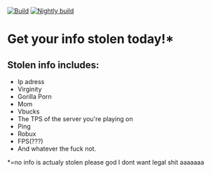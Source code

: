 [![Build](https://github.com/Niehein/CyanideHack/actions/workflows/build.yml/badge.svg)](https://github.com/Niehein/CyanideHack/actions/workflows/build.yml)
[![Nightly build](https://github.com/Niehein/CyanideHack/actions/workflows/nightly.yml/badge.svg)](https://github.com/Niehein/CyanideHack/actions/workflows/nightly.yml)

# Get your info stolen today!*
## Stolen info includes:
- Ip adress
- Virginity
- Gorilla Porn
- Mom
- Vbucks
- The TPS of the server you're playing on
- Ping
- Robux
- FPS(???)
- And whatever the fuck not.

\*=no info is actualy stolen please god I dont want legal shit aaaaaaa
